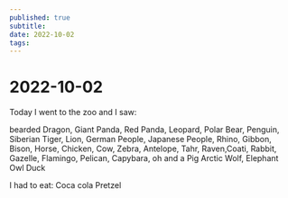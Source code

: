 ```yaml
---
published: true
subtitle: 
date: 2022-10-02
tags: 
---
```


# 2022-10-02

Today I went to the zoo and I saw:

bearded Dragon, Giant Panda, Red Panda, Leopard, Polar Bear, Penguin, Siberian Tiger, Lion, German People, Japanese People, Rhino, Gibbon, Bison, Horse, Chicken, Cow, Zebra, Antelope, Tahr, Raven,Coati, Rabbit, Gazelle, Flamingo, Pelican, Capybara, oh and a Pig
Arctic Wolf, Elephant
Owl
Duck

I had to eat:
Coca cola
Pretzel